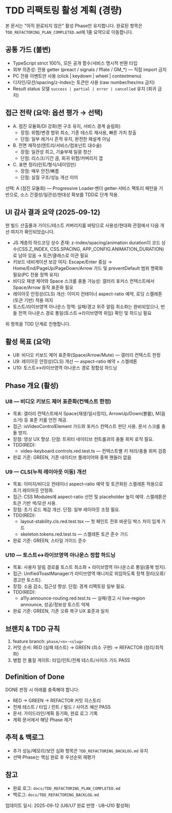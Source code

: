 # TDD 리팩토링 활성 계획 (경량)

본 문서는 "아직 완료되지 않은" 활성 Phase만 유지합니다. 완료된 항목은
`TDD_REFACTORING_PLAN_COMPLETED.md`에 1줄 요약으로 이동합니다.

## 공통 가드 (불변)

- TypeScript strict 100%, 모든 공개 함수/서비스 명시적 반환 타입
- 외부 의존성: 전용 getter (preact / signals / fflate / GM\_\*) — 직접 import
  금지
- PC 전용 이벤트만 사용 (click | keydown | wheel | contextmenu)
- 디자인/모션/spacing/z-index는 토큰만 사용 (raw number/hex/ms 금지)
- Result status 모델 `success | partial | error | cancelled` 유지 (회귀 금지)

## 접근 전략 (요약: 옵션 평가 → 선택)

- A. 점진 모듈화/DI 강화(현 구조 유지, 서비스 경계 슬림화)
  - 장점: 위험/변경 범위 최소, 기존 테스트 재사용, 빠른 가치 창출
  - 단점: 일부 레거시 흔적 유지, 완전한 재설계 아님
- B. 전면 재작성(엔트리/서비스/컴포넌트 대수술)
  - 장점: 일관성 최고, 기술부채 일괄 청산
  - 단점: 리스크/기간 큼, 회귀 위험/커버리지 갭
- C. 표면 정리(린트/형식/네이밍만)
  - 장점: 매우 안전/빠름
  - 단점: 실질 구조/성능 개선 미미

선택: A (점진 모듈화) — Progressive Loader·벤더 getter·서비스 팩토리 패턴을
기반으로, 소스 간결성/일관성/현대성 확보를 TDD로 단계 적용.

## UI 감사 결과 요약 (2025-09-12)

현 빌드 산출물과 가이드/테스트 커버리지를 바탕으로 사용성/현대화 관점에서 다음
개선 여지가 확인되었습니다.

- JS 계층의 하드코딩 상수 존재: z-index/spacing/animation duration이 코드
  상수(CSS.Z_INDEX, CSS.SPACING, APP_CONFIG.ANIMATION_DURATION)로 남아 있음 →
  토큰/클래스로 이관 필요
- 키보드 네비게이션 보강 여지: Escape/Enter 중심 →
  Home/End/PageUp/PageDown/Arrow 가드 및 preventDefault 범위 명확화 필요(PC 전용
  정책 유지)
- 비디오 재생 제어와 Space 스크롤 충돌 가능성: 갤러리 포커스 컨텍스트에서
  Space/Arrow 동작 표준화 필요
- 레이아웃 안정성(CLS) 개선: 이미지 컨테이너 aspect-ratio 예약, 로딩
  스켈레톤(토큰 기반) 적용 여지
- 토스트/라이브영역 아나운스 정책: 실패/경고 위주 알림 최소화는 완비되었으나,
  번들 전역 아나운스 경로 통일(토스트→라이브영역 위임) 확인 및 하드닝 필요

위 항목을 TDD 단계로 진행합니다.

## 활성 목표 (요약)

- U8: 비디오 키보드 제어 표준화(Space/Arrow/Mute) — 갤러리 컨텍스트 한정
- U9: 레이아웃 안정성(CLS) 개선 — aspect-ratio 예약 + 스켈레톤
- U10: 토스트↔라이브영역 아나운스 경로 정합성 하드닝

## Phase 개요 (활성)

<!-- U6/U7: 2025-09-12 완료되어 완료 로그로 이관됨 -->

### U8 — 비디오 키보드 제어 표준화(컨텍스트 한정)

- 목표: 갤러리 컨텍스트에서 Space(재생/일시정지), ArrowUp/Down(볼륨), M(음소거)
  등 표준 키를 안전 제공.
- 접근: isVideoControlElement 가드와 포커스 컨텍스트 판단 사용. 문서 스크롤 충돌
  방지.
- 장점: 영상 UX 향상. 단점: 트위터 네이티브 컨트롤과의 충돌 회피 로직 필요.
- TDD(RED):
  - video-keyboard.controls.red.test.ts — 컨텍스트별 키 처리/충돌 회피 검증
- 완료 기준: GREEN, 기존 네이티브 플레이어와 중복 핸들러 없음

### U9 — CLS(누적 레이아웃 이동) 개선

- 목표: 이미지/비디오 컨테이너 aspect-ratio 예약 및 토큰화된 스켈레톤 적용으로
  초기 레이아웃 안정화.
- 접근: CSS Modules에 aspect-ratio 선언 및 placeholder 높이 예약. 스켈레톤은
  토큰 기반 색/모션 사용.
- 장점: 초기 로드 체감 개선. 단점: 일부 레이아웃 조정 필요.
- TDD(RED):
  - layout-stability.cls.red.test.tsx — 첫 페인트 전후 바운딩 박스 차이 임계
    가드
  - skeleton.tokens.red.test.ts — 스켈레톤 토큰 준수 가드
- 완료 기준: GREEN, 스타일 가이드 준수

### U10 — 토스트↔라이브영역 아나운스 정합 하드닝

- 목표: 사용자 알림 경로를 토스트 최소화 + 라이브영역 아나운스로 통일(중복
  방지).
- 접근: UnifiedToastManager가 라이브영역 매니저로 위임하도록 정책
  정리(오류/경고만 토스트).
- 장점: 소음 감소, 접근성 향상. 단점: 경계 리팩토링 일부 필요.
- TDD(RED):
  - a11y.announce-routing.red.test.ts — 실패/경고 시 live-region announce,
    성공/정보성 토스트 억제
- 완료 기준: GREEN, 기존 오류 복구 UX 표준과 일치

## 브랜치 & TDD 규칙

1. feature branch: `phase/<n>-<slug>`
2. 커밋 순서: RED (실패 테스트) → GREEN (최소 구현) → REFACTOR (정리/최적화)
3. 병합 전 품질 게이트: 타입/린트/전체 테스트/사이즈 가드 PASS

## Definition of Done

DONE 판정 시 아래를 충족해야 합니다:

- RED → GREEN → REFACTOR 커밋 히스토리
- 전체 테스트 / 타입 / 린트 / 빌드 / 사이즈 예산 PASS
- 문서: 가이드라인/계획 동기화, 완료 로그 기록
- 계획 문서에서 해당 Phase 제거

## 추적 & 백로그

- 추가 성능/메모리/보안 심화 항목은 `TDD_REFACTORING_BACKLOG.md` 유지
- 선택 Phase는 핵심 완료 후 우선순위 재평가

## 참고

- 완료 로그: `docs/TDD_REFACTORING_PLAN_COMPLETED.md`
- 백로그: `docs/TDD_REFACTORING_BACKLOG.md`

업데이트 일시: 2025-09-12 (U6/U7 완료 반영 · U8–U10 활성화)
